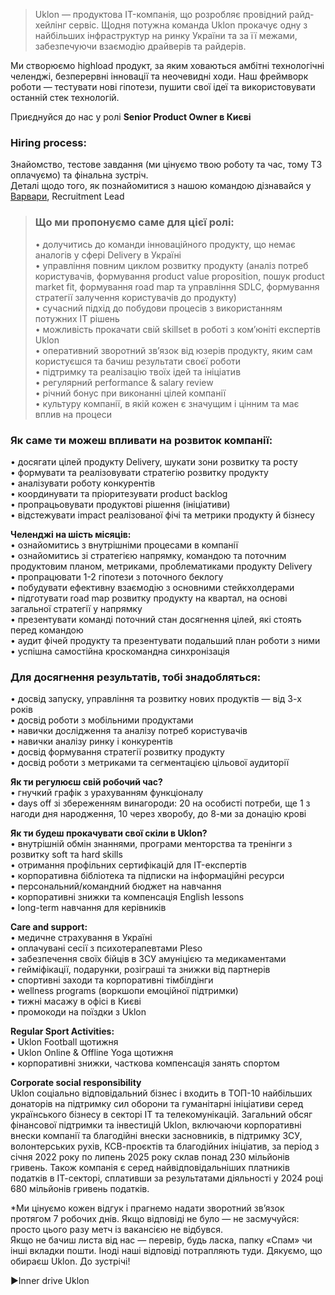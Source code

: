 > Uklon — продуктова IT-компанія, що розробляє провідний райд-хейлінг сервіс.
> Щодня потужна команда Uklon прокачує одну з найбільших інфраструктур на
> ринку України та за її межами, забезпечуючи взаємодію драйверів та райдерів.

Ми створюємо highload продукт, за яким ховаються амбітні технологічні
челенджі, безперервні інновації та неочевидні ходи. Наш фреймворк роботи —
тестувати нові гіпотези, пушити свої ідеї та використовувати останній стек
технологій.

Приєднуйся до нас у ролі **Senior Product Owner в Києві**

### Hiring process:

Знайомство, тестове завдання (ми цінуємо твою роботу та час, тому ТЗ
оплачуємо) та фінальна зустріч.  
Деталі щодо того, як познайомитися з нашою командою дізнавайся у
[Варвари](https://www.linkedin.com/in/varvara-anikiienko/), Recruitment Lead

> ### Що ми пропонуємо саме для цієї ролі:
>
> • долучитись до команди інноваційного продукту, що немає аналогів у сфері
> Delivery в Україні  
> • управління повним циклом розвитку продукту (аналіз потреб користувачів,
> формування product value proposition, пошук product market fit, формування
> road map та управління SDLC, формування стратегії залучення користувачів до
> продукту)  
> • сучасний підхід до побудови процесів з використанням потужних IT рішень  
> • можливість прокачати свій skillset в роботі з ком’юніті експертів Uklon  
> • оперативний зворотний зв’язок від юзерів продукту, яким сам користуєшся та
> бачиш результати своєї роботи  
> • підтримку та реалізацію твоїх ідей та ініціатив  
> • регулярний performance & salary review  
> • річний бонус при виконанні цілей компанії  
> • культуру компанії, в якій кожен є значущим і цінним та має вплив на
> процеси

### Як саме ти можеш впливати на розвиток компанії:

• досягати цілей продукту Delivery, шукати зони розвитку та росту  
• формувати та реалізовувати стратегію розвитку продукту  
• аналізувати роботу конкурентів  
• координувати та пріоритезувати product backlog  
• пропрацьовувати продуктові рішення (ініціативи)  
• відстежувати impact реалізованої фічі та метрики продукту й бізнесу

  
**Челенджі на шість місяців:**  
• ознайомитись з внутрішніми процесами в компанії  
• ознайомитись зі стратегією напрямку, командою та поточним продуктовим
планом, метриками, проблематиками продукту Delivery  
• пропрацювати 1-2 гіпотези з поточного беклогу  
• побудувати ефективну взаємодію з основними стейкхолдерами  
• підготувати road map розвитку продукту на квартал, на основі загальної
стратегії у напрямку  
• презентувати команді поточний стан досягнення цілей, які стоять перед
командою  
• аудит фічей продукту та презентувати подальший план роботи з ними  
• успішна самостійна кроскомандна синхронізація

### Для досягнення результатів, тобі знадобляться:

• досвід запуску, управління та розвитку нових продуктів — від 3-х років  
• досвід роботи з мобільними продуктами  
• навички дослідження та аналізу потреб користувачів  
• навички аналізу ринку і конкурентів  
• досвід формування стратегії розвитку продукту  
• досвід роботи з метриками та сегментацією цільової аудиторії

  
**Як ти регулюєш свій робочий час?**  
• гнучкий графік з урахуванням функціоналу  
• days off зі збереженням винагороди: 20 на особисті потреби, ще 1 з нагоди
дня народження, 10 через хворобу, до 8-ми за донацію крові

**Як ти будеш прокачувати свої скіли в Uklon?**  
• внутрішній обмін знаннями, програми менторства та тренінги з розвитку soft
та hard skills  
• отримання профільних сертифікацій для IT-експертів  
• корпоративна бібліотека та підписки на інформаційні ресурси  
• персональний/командний бюджет на навчання  
• корпоративні знижки та компенсація English lessons  
• long-term навчання для керівників

**Care and support:**  
• медичне страхування в Україні  
• оплачувані сесії з психотерапевтами Pleso  
• забезпечення своїх бійців в ЗСУ амуніцією та медикаментами  
• гейміфікації, подарунки, розіграші та знижки від партнерів  
• спортивні заходи та корпоративні тімбілдінги  
• wellness programs (воркшопи емоційної підтримки)  
• тижні масажу в офісі в Києві  
• промокоди на поїздки з Uklon

**Regular Sport Activities:**  
• Uklon Football щотижня  
• Uklon Online & Offline Yoga щотижня  
• корпоративні знижки, часткова компенсація занять спортом

**Corporate social responsibility**  
Uklon соціально відповідальний бізнес і входить в ТОП-10 найбільших донаторів
на підтримку сил оборони та гуманітарні ініціативи серед українського бізнесу
в секторі ІТ та телекомунікацій. Загальний обсяг фінансової підтримки та
інвестицій Uklon, включаючи корпоративні внески компанії та благодійні внески
засновників, в підтримку ЗСУ, волонтерських рухів, КСВ-проєктів та благодійних
ініціатив, за період з січня 2022 року по липень 2025 року склав понад 230
мільйонів гривень. Також компанія є серед найвідповідальніших платників
податків в ІТ-секторі, сплативши за результатами діяльності у 2024 році 680
мільйонів гривень податків.

*Ми цінуємо кожен відгук і прагнемо надати зворотний зв’язок протягом 7 робочих днів. Якщо відповіді не було — не засмучуйся: просто цього разу метч із вакансією не відбувся.  
Якщо не бачиш листа від нас — перевір, будь ласка, папку «Спам» чи інші
вкладки пошти. Іноді наші відповіді потрапляють туди. Дякуємо, що обираєш
Uklon. До зустрічі!

▶️Inner drive Uklon